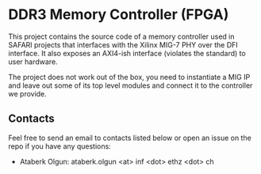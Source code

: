 # DDR3 Memory Controller (FPGA)

This project contains the source code of a memory controller used in SAFARI projects that interfaces with the Xilinx MIG-7 PHY over the DFI interface. It also exposes an AXI4-ish interface (violates the standard) to user hardware.

The project does not work out of the box, you need to instantiate a MIG IP and leave out some of its top level modules and connect it to the controller we provide.

## Contacts

Feel free to send an email to contacts listed below or open an issue on the repo if you have any questions:

- Ataberk Olgun: ataberk.olgun \<at\> inf \<dot\> ethz \<dot\> ch